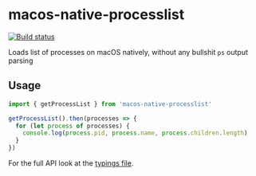 # macos-native-processlist

[![Build status](https://ci.appveyor.com/api/projects/status/8uqbavmiq4myr8op?svg=true)](https://ci.appveyor.com/project/Eugeny/macos-native-processlist)

Loads list of processes on macOS natively, without any bullshit `ps` output parsing

## Usage

```js
import { getProcessList } from 'macos-native-processlist'

getProcessList().then(processes => {
  for (let process of processes) {
    console.log(process.pid, process.name, process.children.length)
  }
})
```

For the full API look at the [typings file](./typings/macos-native-processlist.d.ts).
